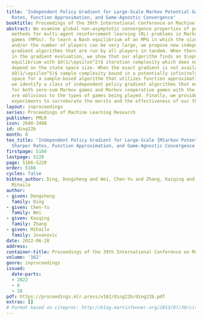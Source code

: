 ```yaml
---
title: 'Independent Policy Gradient for Large-Scale Markov Potential Games: Sharper
  Rates, Function Approximation, and Game-Agnostic Convergence'
booktitle: Proceedings of the 39th International Conference on Machine Learning
abstract: We examine global non-asymptotic convergence properties of policy gradient
  methods for multi-agent reinforcement learning (RL) problems in Markov potential
  games (MPGs). To learn a Nash equilibrium of an MPG in which the size of state space
  and/or the number of players can be very large, we propose new independent policy
  gradient algorithms that are run by all players in tandem. When there is no uncertainty
  in the gradient evaluation, we show that our algorithm finds an $\epsilon$-Nash
  equilibrium with $O(1/\epsilon^2)$ iteration complexity which does not explicitly
  depend on the state space size. When the exact gradient is not available, we establish
  $O(1/\epsilon^5)$ sample complexity bound in a potentially infinitely large state
  space for a sample-based algorithm that utilizes function approximation. Moreover,
  we identify a class of independent policy gradient algorithms that enjoy convergence
  for both zero-sum Markov games and Markov cooperative games with the players that
  are oblivious to the types of games being played. Finally, we provide computational
  experiments to corroborate the merits and the effectiveness of our theoretical developments.
layout: inproceedings
series: Proceedings of Machine Learning Research
publisher: PMLR
issn: 2640-3498
id: ding22b
month: 0
tex_title: 'Independent Policy Gradient for Large-Scale {M}arkov Potential Games:
  Sharper Rates, Function Approximation, and Game-Agnostic Convergence'
firstpage: 5166
lastpage: 5220
page: 5166-5220
order: 5166
cycles: false
bibtex_author: Ding, Dongsheng and Wei, Chen-Yu and Zhang, Kaiqing and Jovanovic,
  Mihailo
author:
- given: Dongsheng
  family: Ding
- given: Chen-Yu
  family: Wei
- given: Kaiqing
  family: Zhang
- given: Mihailo
  family: Jovanovic
date: 2022-06-28
address:
container-title: Proceedings of the 39th International Conference on Machine Learning
volume: '162'
genre: inproceedings
issued:
  date-parts:
  - 2022
  - 6
  - 28
pdf: https://proceedings.mlr.press/v162/ding22b/ding22b.pdf
extras: []
# Format based on citeproc: http://blog.martinfenner.org/2013/07/30/citeproc-yaml-for-bibliographies/
---
```

